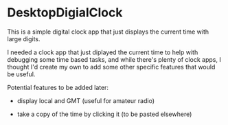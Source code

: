 # DesktopDigialClock
This is a simple digital clock app that just displays the current time with large digits.

I needed a clock app that just diplayed the current time to help with debugging some time based tasks, and while
there's plenty of clock apps, I thought I'd create my own to add some other specific features that would be useful.

Potential features to be added later:

- display local and GMT (useful for amateur radio)

- take a copy of the time by clicking it (to be pasted elsewhere)
